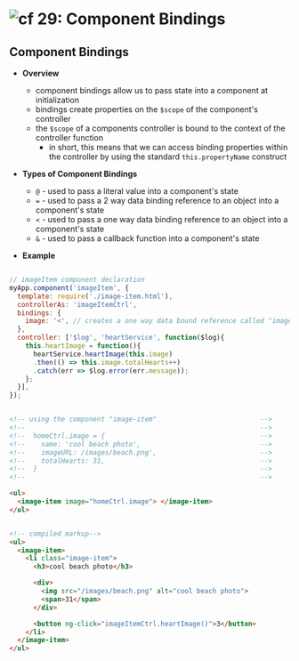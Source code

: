 ![cf](http://i.imgur.com/7v5ASc8.png) 29: Component Bindings
=====================================

## Component Bindings
  * **Overview**
    * component bindings allow us to pass state into a component at initialization
    * bindings create properties on the `$scope` of the component's controller
    * the `$scope` of a components controller is bound to the context of the controller function
      * in short, this means that we can access binding properties within the controller by using the standard `this.propertyName` construct

  * **Types of Component Bindings**
    * `@` - used to pass a literal value into a component's state
    * `=` - used to pass a 2 way data binding reference to an object into a component's state
    * `<` - used to pass a one way data binding reference to an object into a component's state
    * `&` - used to pass a callback function into a component's state

  * **Example**
  ``` javascript

  // imageItem component declaration
  myApp.component('imageItem', {
    template: require('./image-item.html'),
    controllerAs: 'imageItemCtrl',
    bindings: {
      image: '<', // creates a one way data bound reference called "image" on the controller's context
    },
    controller: ['$log', 'heartService', function($log){
      this.heartImage = function(){
        heartService.heartImage(this.image)
        .then(() => this.image.totalHearts++)
        .catch(err => $log.error(err.message));
      };
    }],
  });
  ```
  ``` html

  <!-- using the component "image-item"                          -->
  <!--                                                           -->
  <!--  homeCtrl.image = {                                       -->
  <!--    name: 'cool beach photo',                              -->
  <!--    imageURL: /images/beach.png',                          -->
  <!--    totalHearts: 31,                                       -->
  <!--  }                                                        -->
  <!--                                                           -->

  <ul>
    <image-item image="homeCtrl.image"> </image-item>
  </ul>
  ```
  ``` html

  <!-- compiled markup-->
  <ul>
    <image-item>
      <li class="image-item">
        <h3>cool beach photo</h3>

        <div>
          <img src="/images/beach.png" alt="cool beach photo">
          <span>31</span>
        </div>

        <button ng-click="imageItemCtrl.heartImage()">3</button>
      </li>
    </image-item>
  </ul>
  ```
